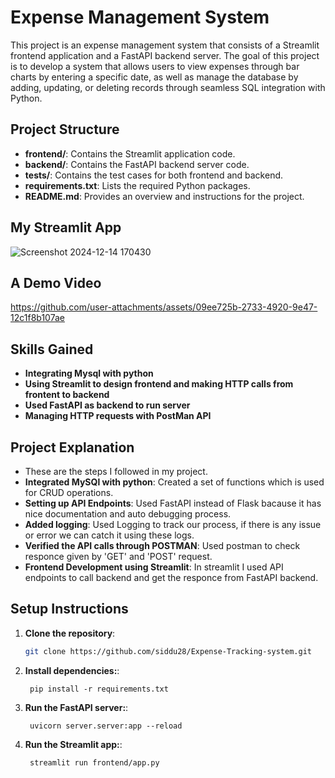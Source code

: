 # Expense Management System

This project is an expense management system that consists of a Streamlit frontend application and a FastAPI backend server.
The goal of this project is to develop a system that allows users to view expenses through bar charts by entering a specific date, as well as manage the database by adding, updating, or deleting records through seamless SQL integration with Python.

## Project Structure

- **frontend/**: Contains the Streamlit application code.
- **backend/**: Contains the FastAPI backend server code.
- **tests/**: Contains the test cases for both frontend and backend.
- **requirements.txt**: Lists the required Python packages.
- **README.md**: Provides an overview and instructions for the project.

## My Streamlit App
![Screenshot 2024-12-14 170430](https://github.com/user-attachments/assets/ecaf61d7-aa60-4efa-9d37-f52e2d113c49)

## A Demo Video
https://github.com/user-attachments/assets/09ee725b-2733-4920-9e47-12c1f8b107ae

## Skills Gained
- **Integrating Mysql with python**
- **Using Streamlit to design frontend and making HTTP calls from frontent to backend**
- **Used FastAPI as backend to run server**
- **Managing HTTP requests with PostMan API**

## Project Explanation

- These are the steps I followed in my project.
- **Integrated MySQl with python**: Created a set of functions which is used for CRUD operations.
- **Setting up API Endpoints**: Used FastAPI instead of Flask bacause it has nice documentation and auto debugging process.
- **Added logging**: Used Logging to track our process, if there is any issue or error we can catch it using these logs.
- **Verified the API calls through POSTMAN**: Used postman to check responce given by 'GET' and 'POST' request.
- **Frontend Development using Streamlit**: In streamlit I used API endpoints to call backend and get the responce from FastAPI backend.


## Setup Instructions

1. **Clone the repository**:
   ```bash
   git clone https://github.com/siddu28/Expense-Tracking-system.git
   ```
1. **Install dependencies:**:   
   ```commandline
    pip install -r requirements.txt
   ```
1. **Run the FastAPI server:**:   
   ```commandline
    uvicorn server.server:app --reload
   ```
1. **Run the Streamlit app:**:   
   ```commandline
    streamlit run frontend/app.py
   ```
